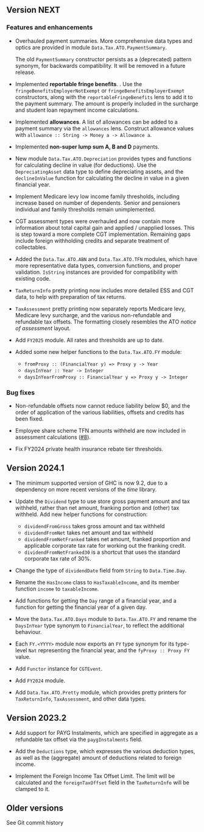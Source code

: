 ## Version NEXT

### Features and enhancements

- Overhauled payment summaries.  More comprehensive data types and
  optics are provided in module `Data.Tax.ATO.PaymentSummary`.

  The old `PaymentSummary` constructor persists as a (deprecated)
  pattern synonym, for backwards compatibility.  It will be removed
  in a future release.

- Implemented **reportable fringe benefits**. .  Use the
  `fringeBenefitsEmployerNotExempt` or
  `fringeBenefitsEmployerExempt` constructors, along with the
  `reportableFringeBenefits` lens to add it to the payment summary.
  The amount is properly included in the surcharge and student loan
  repayment income calculations.

- Implemented **allowances**.  A list of allowances can be added to
  a payment summary via the `allowances` lens.  Construct allowance
  values with `allowance :: String -> Money a -> Allowance a`.

- Implemented **non-super lump sum A, B and D** payments.

- New module `Data.Tax.ATO.Depreciation` provides types and
  functions for calculating decline in value (for deductions).
  Use the `DepreciatingAsset` data type to define depreciating
  assets, and the `declineInValue` function for calculating the
  decline in value in a given financial year.

- Implement Medicare levy low income family thresholds, including
  increase based on number of dependents.  Senior and pensioners
  individual and family thresholds remain unimplemented.

- CGT assessment types were overhauled and now contain more
  information about total capital gain and applied / unapplied
  losses.  This is step toward a more complete CGT implementation.
  Remaining gaps include foreign withholding credits and separate
  treatment of collectables.

- Added the `Data.Tax.ATO.ABN` and `Data.Tax.ATO.TFN` modules, which
  have more representative data types, conversion functions, and
  proper validation.  `IsString` instances are provided for
  compatibility with existing code.

- `TaxReturnInfo` pretty printing now includes more detailed ESS and
  CGT data, to help with preparation of tax returns.

- `TaxAssessment` pretty printing now separately reports Medicare
  levy, Medicare levy surcharge, and the various non-refundable and
  refundable tax offsets.  The formatting closely resembles the ATO
  *notice of assessment* layout.

- Add `FY2025` module.  All rates and thresholds are up to date.

- Added some new helper functions to the `Data.Tax.ATO.FY` module:
  - `fromProxy :: (FinancialYear y) => Proxy y -> Year`
  - `daysInYear :: Year -> Integer`
  - `daysInYearFromProxy :: FinancialYear y => Proxy y -> Integer`

### Bug fixes

- Non-refundable offsets now cannot reduce liability below $0, and
  the order of application of the various liabilities, offsets and
  credits has been fixed.

- Employee share scheme TFN amounts withheld are now included in
  assessment calculations ([#8]).

- Fix FY2024 private health insurance rebate tier thresholds.

[#8]: https://github.com/frasertweedale/hs-tax-ato/issues/8


## Version 2024.1

- The minimum supported version of GHC is now 9.2, due to a
  dependency on more recent versions of the *time* library.

- Update the `Dividend` type to use store gross payment amount and
  tax withheld, rather than net amount, franking portion and (other)
  tax withheld.  Add new helper functions for construction:
  - `dividendFromGross` takes gross amount and tax withheld
  - `dividendFromNet` takes net amount and tax withheld
  - `dividendFromNetFranked` takes net amount, franked proportion and
    applicable corporate tax rate for working out the franking credit.
  - `dividendFromNetFranked30` is a shortcut that uses the standard
    corporate tax rate of 30%.

- Change the type of `dividendDate` field from `String` to
  `Data.Time.Day`.

- Rename the `HasIncome` class to `HasTaxableIncome`, and its
  member function `income` to `taxableIncome`.

- Add functions for getting the `Day` range of a financial year,
  and a function for getting the financial year of a given day.

- Move the `Data.Tax.ATO.Days` module to `Data.Tax.ATO.FY` and
  rename the `DaysInYear` type synonym to `FinancialYear`, to
  reflect the additional behaviour.

- Each `FY.<YYYY>` module now exports an `FY` type synonym for its
  type-level `Nat` representing the financial year, and the `fyProxy
  :: Proxy FY` value.

- Add `Functor` instance for `CGTEvent`.

- Add `FY2024` module.

- Add `Data.Tax.ATO.Pretty` module, which provides pretty printers
  for `TaxReturnInfo`, `TaxAssessment`, and other data types.


## Version 2023.2

- Add support for PAYG Instalments, which are specified in aggregate
  as a refundable tax offset via the `paygInstalments` field.

- Add the `Deductions` type, which expresses the various deduction
  types, as well as the (aggregate) amount of deductions related to
  foreign income.

- Implement the Foreign Income Tax Offset Limit.  The limit will be
  calculated and the `foreignTaxOffset` field in the `TaxReturnInfo`
  will be clamped to it.

## Older versions

See Git commit history

